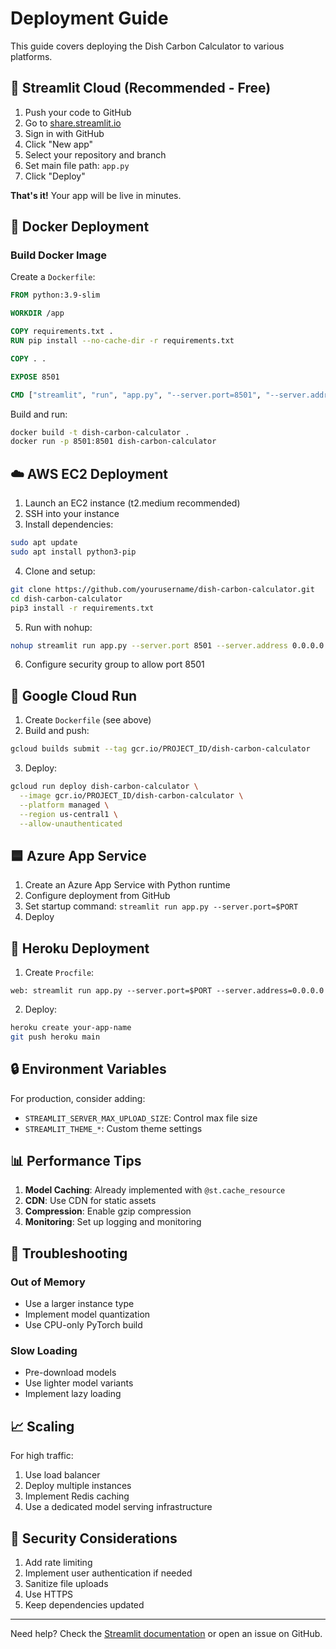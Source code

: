 # Deployment Guide

This guide covers deploying the Dish Carbon Calculator to various platforms.

## 🚀 Streamlit Cloud (Recommended - Free)

1. Push your code to GitHub
2. Go to [share.streamlit.io](https://share.streamlit.io)
3. Sign in with GitHub
4. Click "New app"
5. Select your repository and branch
6. Set main file path: `app.py`
7. Click "Deploy"

**That's it!** Your app will be live in minutes.

## 🐳 Docker Deployment

### Build Docker Image

Create a `Dockerfile`:

```dockerfile
FROM python:3.9-slim

WORKDIR /app

COPY requirements.txt .
RUN pip install --no-cache-dir -r requirements.txt

COPY . .

EXPOSE 8501

CMD ["streamlit", "run", "app.py", "--server.port=8501", "--server.address=0.0.0.0"]
```

Build and run:
```bash
docker build -t dish-carbon-calculator .
docker run -p 8501:8501 dish-carbon-calculator
```

## ☁️ AWS EC2 Deployment

1. Launch an EC2 instance (t2.medium recommended)
2. SSH into your instance
3. Install dependencies:
```bash
sudo apt update
sudo apt install python3-pip
```

4. Clone and setup:
```bash
git clone https://github.com/yourusername/dish-carbon-calculator.git
cd dish-carbon-calculator
pip3 install -r requirements.txt
```

5. Run with nohup:
```bash
nohup streamlit run app.py --server.port 8501 --server.address 0.0.0.0 &
```

6. Configure security group to allow port 8501

## 🔷 Google Cloud Run

1. Create `Dockerfile` (see above)
2. Build and push:
```bash
gcloud builds submit --tag gcr.io/PROJECT_ID/dish-carbon-calculator
```

3. Deploy:
```bash
gcloud run deploy dish-carbon-calculator \
  --image gcr.io/PROJECT_ID/dish-carbon-calculator \
  --platform managed \
  --region us-central1 \
  --allow-unauthenticated
```

## 🟦 Azure App Service

1. Create an Azure App Service with Python runtime
2. Configure deployment from GitHub
3. Set startup command: `streamlit run app.py --server.port=$PORT`
4. Deploy

## 📱 Heroku Deployment

1. Create `Procfile`:
```
web: streamlit run app.py --server.port=$PORT --server.address=0.0.0.0
```

2. Deploy:
```bash
heroku create your-app-name
git push heroku main
```

## 🔒 Environment Variables

For production, consider adding:
- `STREAMLIT_SERVER_MAX_UPLOAD_SIZE`: Control max file size
- `STREAMLIT_THEME_*`: Custom theme settings

## 📊 Performance Tips

1. **Model Caching**: Already implemented with `@st.cache_resource`
2. **CDN**: Use CDN for static assets
3. **Compression**: Enable gzip compression
4. **Monitoring**: Set up logging and monitoring

## 🐛 Troubleshooting

### Out of Memory
- Use a larger instance type
- Implement model quantization
- Use CPU-only PyTorch build

### Slow Loading
- Pre-download models
- Use lighter model variants
- Implement lazy loading

## 📈 Scaling

For high traffic:
1. Use load balancer
2. Deploy multiple instances
3. Implement Redis caching
4. Use a dedicated model serving infrastructure

## 🔐 Security Considerations

1. Add rate limiting
2. Implement user authentication if needed
3. Sanitize file uploads
4. Use HTTPS
5. Keep dependencies updated

---

Need help? Check the [Streamlit documentation](https://docs.streamlit.io) or open an issue on GitHub.
